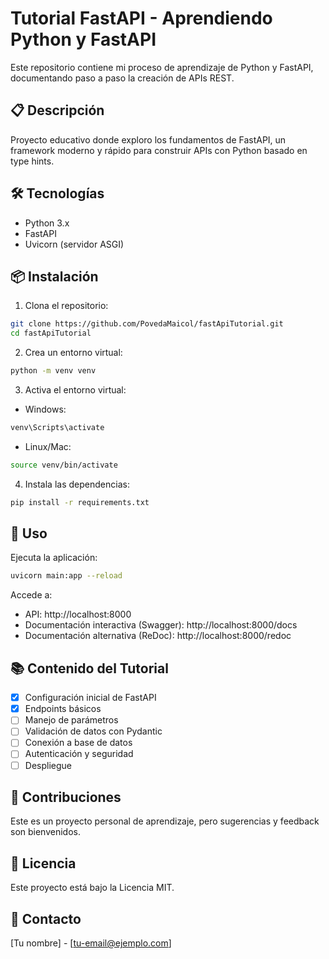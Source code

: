 # Tutorial FastAPI - Aprendiendo Python y FastAPI

Este repositorio contiene mi proceso de aprendizaje de Python y FastAPI, documentando paso a paso la creación de APIs REST.

## 📋 Descripción

Proyecto educativo donde exploro los fundamentos de FastAPI, un framework moderno y rápido para construir APIs con Python basado en type hints.

## 🛠️ Tecnologías

- Python 3.x
- FastAPI
- Uvicorn (servidor ASGI)

## 📦 Instalación

1. Clona el repositorio:
```bash
git clone https://github.com/PovedaMaicol/fastApiTutorial.git
cd fastApiTutorial
```

2. Crea un entorno virtual:
```bash
python -m venv venv
```

3. Activa el entorno virtual:
- Windows:
```bash
venv\Scripts\activate
```
- Linux/Mac:
```bash
source venv/bin/activate
```

4. Instala las dependencias:
```bash
pip install -r requirements.txt
```

## 🚀 Uso

Ejecuta la aplicación:
```bash
uvicorn main:app --reload
```

Accede a:
- API: http://localhost:8000
- Documentación interactiva (Swagger): http://localhost:8000/docs
- Documentación alternativa (ReDoc): http://localhost:8000/redoc

## 📚 Contenido del Tutorial

- [x] Configuración inicial de FastAPI
- [x] Endpoints básicos
- [ ] Manejo de parámetros
- [ ] Validación de datos con Pydantic
- [ ] Conexión a base de datos
- [ ] Autenticación y seguridad
- [ ] Despliegue

## 🤝 Contribuciones

Este es un proyecto personal de aprendizaje, pero sugerencias y feedback son bienvenidos.

## 📝 Licencia

Este proyecto está bajo la Licencia MIT.

## 📧 Contacto

[Tu nombre] - [tu-email@ejemplo.com]
